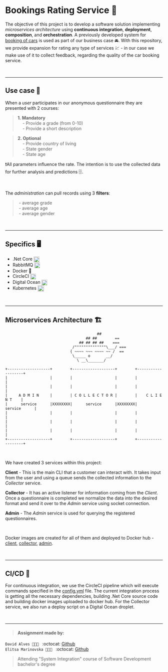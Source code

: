 # Bookings Rating Service :open_file_folder:
The objective of this project is to develop a software solution implementing _microservices architecture_ using **continuous integration**, **deployment**, **composition**, and **orchestration**. A previously developed system for [booking of cars](https://github.com/elit0451/EIPatterns) is used as part of our business case :oncoming_automobile:. With this repository, we provide expansion for rating any type of services :chart: - in our case we make use of it to collect feedback, regarding the quality of the car booking service. 

</br>

---
## Use case :briefcase:
When a _user_ participates in our anonymous questionnaire they are presented with 2 courses:  
> **1. Mandatory**</br>  &nbsp;&nbsp;&nbsp;&nbsp;- Provide a grade (from 0-10)</br>  &nbsp;&nbsp;&nbsp;&nbsp;- Provide a short description

> **2. Optional**</br>  &nbsp;&nbsp;&nbsp;&nbsp;- Provide country of living</br>  &nbsp;&nbsp;&nbsp;&nbsp;- State gender</br>    &nbsp;&nbsp;&nbsp;&nbsp;- State age

:exclamation:All parameters influence the rate. The intention is to use the collected data for further analysis and predictions :file_cabinet:.

</br>

The _administration_ can pull records using 3 **filters**:
>&nbsp;- average grade</br>&nbsp;- average age</br>&nbsp;- average gender

</br>

---
## Specifics :desktop_computer:
- .Net Core <img src="https://user-images.githubusercontent.com/21998037/70467221-174ca580-1ac5-11ea-94f5-1cda388e1cb8.png" height="18" align="center">
- RabbitMQ <img src="https://user-images.githubusercontent.com/21998037/70467292-351a0a80-1ac5-11ea-9dd2-0e7d078d47a7.jpg" height="18" align="center">
- Docker :whale:
- CircleCI <img src="https://user-images.githubusercontent.com/21998037/70467061-cd63bf80-1ac4-11ea-939a-31cdfb00d399.png" height="18" align="center">
- Digital Ocean <img src="https://user-images.githubusercontent.com/21998037/70467609-d3a66b80-1ac5-11ea-8b0a-441769b9ccf1.png" height="18" align="center">
- Kubernetes <img src="https://user-images.githubusercontent.com/21998037/70467317-42cf9000-1ac5-11ea-9bb0-700b24c9274f.png" height="20" align="center">

</br>

---
## Microservices Architecture :building_construction:

                                             ##         
                                        ## ##        ==
                                     ## ## ## ##    ===
                                  /""""""""""""""\___/ ===
                                 { ~~~~ ~~~ ~~~~ ~~ /  ==
                                  \_____ o       __/
                                    \ __\_______/

	+-------------------+        +-------------------+        +-------------------+
	|                   |        |                   |        |                   |
	|                   |        |                   |        |                   |
	|     A D M I N     |        | C O L L E C T O R |        |    C L I E N T    |
	|      service      |XXXXXXXX|      service      |XXXXXXXX|      service      |
	|                   |        |                   |        |                   |
	|                   |        |                   |        |                   |
	|                   |        |                   |        |                   |
	+-------------------+        +-------------------+        +-------------------+

</br>

We have created 3 services within this project: 

**Client** - This is the main CLI that a customer can interact with. It takes input from the user and using a queue sends the collected information to the _Collector_ service.  

**Collector** - It has an active listener for information coming from the _Client_. Once a questionnaire is completed we normalize the data into the desired format and send it over to the _Admin_ service using socket connection. 

**Admin** - The _Admin_ service is used for querying the registered questionnaires.

</br>

Docker images are created for all of them and deployed to Docker hub - [client](https://hub.docker.com/r/davi7816/si-client), [collector](https://hub.docker.com/r/davi7816/si-collector), [admin](https://hub.docker.com/r/davi7816/si-admin).

</br>

----
## CI/CD :link:
For continuous integration, we use the CircleCI pipeline which will execute commands specified in the [config.yml](https://github.com/elit0451/RatingService/blob/master/.circleci/config.yml) file. The current integration process is getting all the necessary dependencies, building .Net Core source code and building docker images uploaded to docker hub. For the Collector service, we also run a deploy script on a Digital Ocean droplet.

</br>

---
> #### Assignment made by:   
`David Alves 👨🏻‍💻 ` :octocat: [Github](https://github.com/davi7725) <br />
`Elitsa Marinovska 👩🏻‍💻 ` :octocat: [Github](https://github.com/elit0451) <br />
> Attending "System Integration" course of Software Development bachelor's degree

